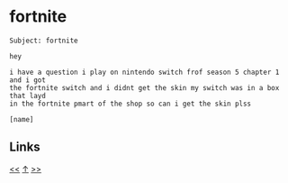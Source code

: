 # fortnite

    Subject: fortnite

    hey

    i have a question i play on nintendo switch frof season 5 chapter 1 and i got
    the fortnite switch and i didnt get the skin my switch was in a box that layd
    in the fortnite pmart of the shop so can i get the skin plss

    [name]
## Links

[<<](../2021/2021-12-26.md) [↑](../) [>>](2022-02-02.md)
